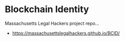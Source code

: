 # Blockchain Identity

Massachusetts Legal Hackers project repo...

* https://massachusettslegalhackers.github.io/BCID/
